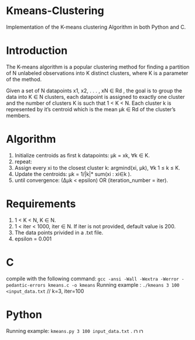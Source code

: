 # Kmeans-Clustering
 Implementation of the K-means clustering Algorithm in both Python and C.

# Introduction
  
The K-means algorithm is a popular clustering method for finding a partition of N unlabeled
observations into K distinct clusters, where K is a parameter of the method.

Given a set of N datapoints x1, x2, . . . , xN ∈ Rd
, the goal is to group the data into K ∈ N
clusters, each datapoint is assigned to exactly one cluster and the number of clusters K is such
that 1 < K < N. Each cluster k is represented by it’s centroid which is the mean µk ∈ Rd of the
cluster’s members.

# Algorithm
1. Initialize centroids as first k datapoints: µk = xk, ∀k ∈ K.
2. repeat:
3. Assign every xi to the closest cluster k: argmin<k>d(xi, µk), ∀k 1 ≤ k ≤ K.
4. Update the centroids: µk = 1/|k|* sum(xi : xi∈k ).
5. until convergence: (∆µk < epsilon) OR (iteration_number = iter).

# Requirements
1. 1 < K < N, K ∈ N.
2. 1 < iter < 1000, iter ∈ N.  If iter is not provided, default value is 200.
3. The data points privided in a .txt file.
4.  epsilon = 0.001

# C
compile with the following command:
 `gcc -ansi -Wall -Wextra -Werror -pedantic-errors kmeans.c -o kmeans`
 Running example : `./kmeans 3 100 <input_data.txt`     // k=3, iter=100

 # Python
 Running example:  `kmeans.py 3 100 input_data.txt` .
 רו
 רו
   

